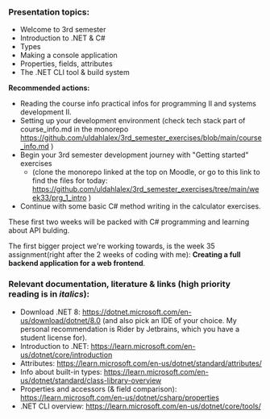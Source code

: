 ### Presentation topics:
- Welcome to 3rd semester
- Introduction to .NET & C#
- Types
- Making a console application
- Properties, fields, attributes
- The .NET CLI tool & build system

**Recommended actions:**
- Reading the course info practical infos for programming II and systems development II. 
- Setting up your development environment (check tech stack part of course_info.md in the monorepo 
https://github.com/uldahlalex/3rd_semester_exercises/blob/main/course_info.md )
- Begin your 3rd semester development journey with "Getting started" exercises
    - (clone the monorepo linked at the top on Moodle, or go to this link to find the files for today: 
    https://github.com/uldahlalex/3rd_semester_exercises/tree/main/week33/prg_1_intro )
- Continue with some basic C# method writing in the calculator exercises.

These first two weeks will be packed with C# programming and learning about API bulding.

The first bigger project we're working towards, is the week 35 assignment(right after the 2 weeks of coding with me): 
**Creating a full backend application for a web frontend**.



### Relevant documentation, literature & links (high priority reading is in *italics*):
- Download .NET 8: https://dotnet.microsoft.com/en-us/download/dotnet/8.0 (and also pick an IDE of your choice. 
My personal recommendation is Rider by Jetbrains, which you have a student license for).
- Introduction to .NET: https://learn.microsoft.com/en-us/dotnet/core/introduction
- Attributes: https://learn.microsoft.com/en-us/dotnet/standard/attributes/
- Info about built-in types: https://learn.microsoft.com/en-us/dotnet/standard/class-library-overview
- Properties and accessors (& field comparison): https://learn.microsoft.com/en-us/dotnet/csharp/properties
- .NET CLI overview: https://learn.microsoft.com/en-us/dotnet/core/tools/
